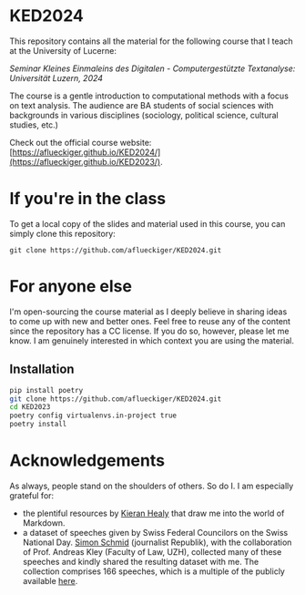 # KED2024

This repository contains all the material for the following course that I teach at the University of Lucerne:

*Seminar Kleines Einmaleins des Digitalen - Computergestützte Textanalyse: Universität Luzern, 2024*

The course is a gentle introduction to computational methods with a focus on text analysis. The audience are BA students of social sciences with backgrounds in various disciplines (sociology, political science, cultural studies, etc.)

Check out the official course website: [https://aflueckiger.github.io/KED2024/](https://aflueckiger.github.io/KED2023/).

# If you're in the class

To get a local copy of the slides and material used in this course, you can simply clone this repository:

`git clone https://github.com/aflueckiger/KED2024.git`

# For anyone else

I'm open-sourcing the course material as I deeply believe in sharing ideas to come up with new and better ones. Feel free to reuse any of the content since the repository has a CC license. If you do so, however, please let me know. I am genuinely interested in which context you are using the material.

## Installation

``` bash
pip install poetry
git clone https://github.com/aflueckiger/KED2024.git
cd KED2023
poetry config virtualenvs.in-project true
poetry install
```

# Acknowledgements

As always, people stand on the shoulders of others. So do I. I am especially grateful for:

-   the plentiful resources by [Kieran Healy](https://kieranhealy.org) that draw me into the world of Markdown.
-   a dataset of speeches given by Swiss Federal Councilors on the Swiss National Day. [Simon Schmid](https://www.republik.ch/~simonschmid) (journalist Republik), with the collaboration of Prof. Andreas Kley (Faculty of Law, UZH), collected many of these speeches and kindly shared the resulting dataset with me. The collection comprises 166 speeches, which is a multiple of the publicly available [here](https://www.admin.ch/gov/de/start/dokumentation/reden/ansprachen-zum-nationalfeiertag.html).
